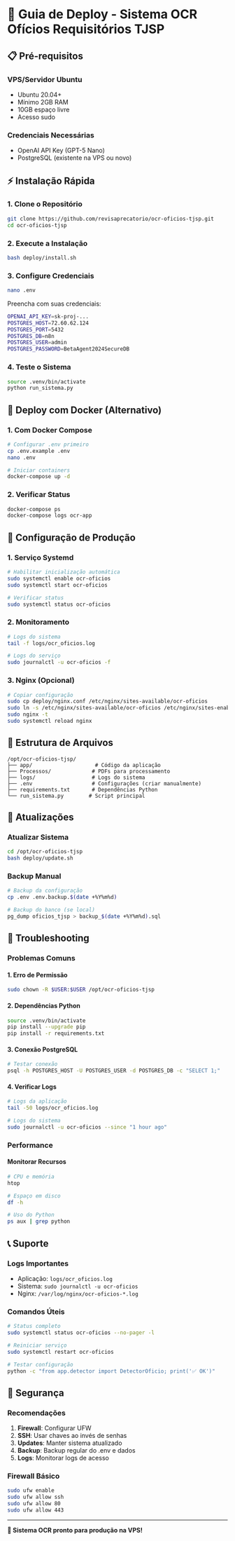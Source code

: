 # 🚀 Guia de Deploy - Sistema OCR Ofícios Requisitórios TJSP

## 📋 Pré-requisitos

### VPS/Servidor Ubuntu
- Ubuntu 20.04+ 
- Mínimo 2GB RAM
- 10GB espaço livre
- Acesso sudo

### Credenciais Necessárias
- OpenAI API Key (GPT-5 Nano)
- PostgreSQL (existente na VPS ou novo)

## ⚡ Instalação Rápida

### 1. Clone o Repositório
```bash
git clone https://github.com/revisaprecatorio/ocr-oficios-tjsp.git
cd ocr-oficios-tjsp
```

### 2. Execute a Instalação
```bash
bash deploy/install.sh
```

### 3. Configure Credenciais
```bash
nano .env
```

Preencha com suas credenciais:
```bash
OPENAI_API_KEY=sk-proj-...
POSTGRES_HOST=72.60.62.124
POSTGRES_PORT=5432
POSTGRES_DB=n8n
POSTGRES_USER=admin
POSTGRES_PASSWORD=BetaAgent2024SecureDB
```

### 4. Teste o Sistema
```bash
source .venv/bin/activate
python run_sistema.py
```

## 🐳 Deploy com Docker (Alternativo)

### 1. Com Docker Compose
```bash
# Configurar .env primeiro
cp .env.example .env
nano .env

# Iniciar containers
docker-compose up -d
```

### 2. Verificar Status
```bash
docker-compose ps
docker-compose logs ocr-app
```

## 🔧 Configuração de Produção

### 1. Serviço Systemd
```bash
# Habilitar inicialização automática
sudo systemctl enable ocr-oficios
sudo systemctl start ocr-oficios

# Verificar status
sudo systemctl status ocr-oficios
```

### 2. Monitoramento
```bash
# Logs do sistema
tail -f logs/ocr_oficios.log

# Logs do serviço
sudo journalctl -u ocr-oficios -f
```

### 3. Nginx (Opcional)
```bash
# Copiar configuração
sudo cp deploy/nginx.conf /etc/nginx/sites-available/ocr-oficios
sudo ln -s /etc/nginx/sites-available/ocr-oficios /etc/nginx/sites-enabled/
sudo nginx -t
sudo systemctl reload nginx
```

## 📁 Estrutura de Arquivos

```
/opt/ocr-oficios-tjsp/
├── app/                    # Código da aplicação
├── Processos/             # PDFs para processamento
├── logs/                  # Logs do sistema
├── .env                   # Configurações (criar manualmente)
├── requirements.txt       # Dependências Python
└── run_sistema.py        # Script principal
```

## 🔄 Atualizações

### Atualizar Sistema
```bash
cd /opt/ocr-oficios-tjsp
bash deploy/update.sh
```

### Backup Manual
```bash
# Backup da configuração
cp .env .env.backup.$(date +%Y%m%d)

# Backup do banco (se local)
pg_dump oficios_tjsp > backup_$(date +%Y%m%d).sql
```

## 🐛 Troubleshooting

### Problemas Comuns

#### 1. Erro de Permissão
```bash
sudo chown -R $USER:$USER /opt/ocr-oficios-tjsp
```

#### 2. Dependências Python
```bash
source .venv/bin/activate
pip install --upgrade pip
pip install -r requirements.txt
```

#### 3. Conexão PostgreSQL
```bash
# Testar conexão
psql -h POSTGRES_HOST -U POSTGRES_USER -d POSTGRES_DB -c "SELECT 1;"
```

#### 4. Verificar Logs
```bash
# Logs da aplicação
tail -50 logs/ocr_oficios.log

# Logs do sistema
sudo journalctl -u ocr-oficios --since "1 hour ago"
```

### Performance

#### Monitorar Recursos
```bash
# CPU e memória
htop

# Espaço em disco
df -h

# Uso do Python
ps aux | grep python
```

## 📞 Suporte

### Logs Importantes
- Aplicação: `logs/ocr_oficios.log`
- Sistema: `sudo journalctl -u ocr-oficios`
- Nginx: `/var/log/nginx/ocr-oficios-*.log`

### Comandos Úteis
```bash
# Status completo
sudo systemctl status ocr-oficios --no-pager -l

# Reiniciar serviço
sudo systemctl restart ocr-oficios

# Testar configuração
python -c "from app.detector import DetectorOficio; print('✅ OK')"
```

## 🔐 Segurança

### Recomendações
1. **Firewall**: Configurar UFW
2. **SSH**: Usar chaves ao invés de senhas
3. **Updates**: Manter sistema atualizado
4. **Backup**: Backup regular do .env e dados
5. **Logs**: Monitorar logs de acesso

### Firewall Básico
```bash
sudo ufw enable
sudo ufw allow ssh
sudo ufw allow 80
sudo ufw allow 443
```

---

**🎉 Sistema OCR pronto para produção na VPS!**

